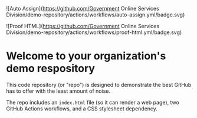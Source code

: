 ![Auto Assign](https://github.com/Government Online Services Division/demo-repository/actions/workflows/auto-assign.yml/badge.svg)

![Proof HTML](https://github.com/Government Online Services Division/demo-repository/actions/workflows/proof-html.yml/badge.svg)

# Welcome to your organization's demo respository
This code repository (or "repo") is designed to demonstrate the best GitHub has to offer with the least amount of noise.

The repo includes an `index.html` file (so it can render a web page), two GitHub Actions workflows, and a CSS stylesheet dependency.
